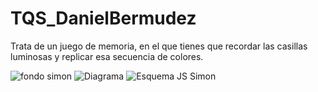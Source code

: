 # TQS_DanielBermudez

Trata de un juego de memoria, en el que tienes que recordar las casillas luminosas y replicar esa secuencia de colores.

![fondo simon](https://user-images.githubusercontent.com/72603018/141821221-aa306d46-5083-4f0a-8231-e67edb32d71e.png)
![Diagrama](https://user-images.githubusercontent.com/72603018/141821245-2571fe36-a540-4b98-a144-12036c1d2ebe.png)
![Esquema JS Simon](https://user-images.githubusercontent.com/72603018/141821292-40b1f247-392a-4025-bd2b-e86131ae26a6.png)

